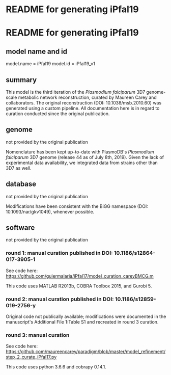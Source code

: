 # README for generating iPfal19
# README for generating iPfal19

## model name and id

model.name = iPfal19
model.id = iPfal19_v1

## summary

This model is the third iteration of the *Plasmodium falciparum* 3D7 genome-scale metabolic network reconstruction, curated by Maureen Carey and collaborators. The original reconstruction (DOI: 10.1038/msb.2010.60) was generated using a custom pipeline. All documentation here is in regard to curation conducted since the original publication.

## genome

not provided by the original publication

Nomenclature has been kept up-to-date with PlasmoDB's *Plasmodium falciparum* 3D7 genome (release 44 as of July 8th, 2019). Given the lack of experimental data availability, we integrated data from strains other than 3D7 as well.

## database

not provided by the original publication

Modifications have been consistent with the BiGG namespace (DOI: 10.1093/nar/gkv1049), whenever possible.

## software

not provided by the original publication

### round 1: manual curation published in DOI: 10.1186/s12864-017-3905-1

See code here: https://github.com/gulermalaria/iPfal17/model_curation_careyBMCG.m

This code uses MATLAB R2013b, COBRA Toolbox 2015, and Gurobi 5.

### round 2: manual curation published in DOI: 10.1186/s12859-019-2756-y

Original code not publically available; modifications were documented in the manuscript's Additional File 1:Table S1 and recreated in round 3 curation.

### round 3: manual curation

See code here: https://github.com/maureencarey/paradigm/blob/master/model_refinement/step_2_curate_iPfal17.py

This code uses python 3.6.6 and cobrapy 0.14.1.
